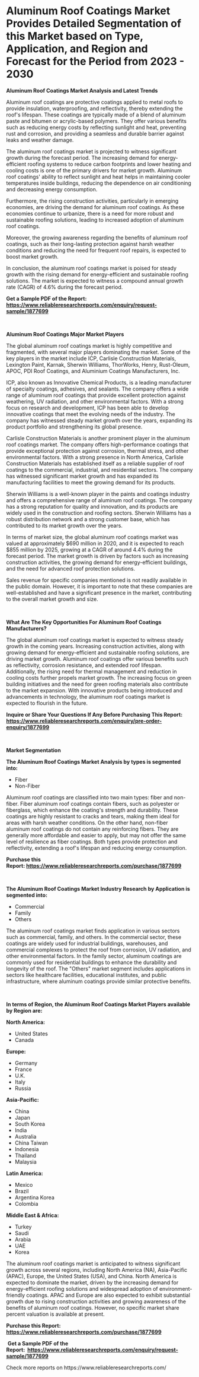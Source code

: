 <p><h1>Aluminum Roof Coatings Market Provides Detailed Segmentation of this Market based on Type, Application, and Region and Forecast for the Period from 2023 - 2030</h1></p><p><strong>Aluminum Roof Coatings Market Analysis and Latest Trends</strong></p>
<p><p>Aluminum roof coatings are protective coatings applied to metal roofs to provide insulation, waterproofing, and reflectivity, thereby extending the roof's lifespan. These coatings are typically made of a blend of aluminum paste and bitumen or acrylic-based polymers. They offer various benefits such as reducing energy costs by reflecting sunlight and heat, preventing rust and corrosion, and providing a seamless and durable barrier against leaks and weather damage.</p><p>The aluminum roof coatings market is projected to witness significant growth during the forecast period. The increasing demand for energy-efficient roofing systems to reduce carbon footprints and lower heating and cooling costs is one of the primary drivers for market growth. Aluminum roof coatings' ability to reflect sunlight and heat helps in maintaining cooler temperatures inside buildings, reducing the dependence on air conditioning and decreasing energy consumption.</p><p>Furthermore, the rising construction activities, particularly in emerging economies, are driving the demand for aluminum roof coatings. As these economies continue to urbanize, there is a need for more robust and sustainable roofing solutions, leading to increased adoption of aluminum roof coatings.</p><p>Moreover, the growing awareness regarding the benefits of aluminum roof coatings, such as their long-lasting protection against harsh weather conditions and reducing the need for frequent roof repairs, is expected to boost market growth.</p><p>In conclusion, the aluminum roof coatings market is poised for steady growth with the rising demand for energy-efficient and sustainable roofing solutions. The market is expected to witness a compound annual growth rate (CAGR) of 4.6% during the forecast period.</p></p>
<p><strong>Get a Sample PDF of the Report:&nbsp; <a href="https://www.reliableresearchreports.com/enquiry/request-sample/1877699">https://www.reliableresearchreports.com/enquiry/request-sample/1877699</a></strong></p>
<p>&nbsp;</p>
<p><strong>Aluminum Roof Coatings Major Market Players</strong></p>
<p><p>The global aluminum roof coatings market is highly competitive and fragmented, with several major players dominating the market. Some of the key players in the market include ICP, Carlisle Construction Materials, Lexington Paint, Karnak, Sherwin Williams, ThorWorks, Henry, Rust-Oleum, APOC, PDI Roof Coatings, and Aluminium Coatings Manufacturers, Inc.</p><p>ICP, also known as Innovative Chemical Products, is a leading manufacturer of specialty coatings, adhesives, and sealants. The company offers a wide range of aluminum roof coatings that provide excellent protection against weathering, UV radiation, and other environmental factors. With a strong focus on research and development, ICP has been able to develop innovative coatings that meet the evolving needs of the industry. The company has witnessed steady market growth over the years, expanding its product portfolio and strengthening its global presence.</p><p>Carlisle Construction Materials is another prominent player in the aluminum roof coatings market. The company offers high-performance coatings that provide exceptional protection against corrosion, thermal stress, and other environmental factors. With a strong presence in North America, Carlisle Construction Materials has established itself as a reliable supplier of roof coatings to the commercial, industrial, and residential sectors. The company has witnessed significant market growth and has expanded its manufacturing facilities to meet the growing demand for its products.</p><p>Sherwin Williams is a well-known player in the paints and coatings industry and offers a comprehensive range of aluminum roof coatings. The company has a strong reputation for quality and innovation, and its products are widely used in the construction and roofing sectors. Sherwin Williams has a robust distribution network and a strong customer base, which has contributed to its market growth over the years.</p><p>In terms of market size, the global aluminum roof coatings market was valued at approximately $690 million in 2020, and it is expected to reach $855 million by 2025, growing at a CAGR of around 4.4% during the forecast period. The market growth is driven by factors such as increasing construction activities, the growing demand for energy-efficient buildings, and the need for advanced roof protection solutions.</p><p>Sales revenue for specific companies mentioned is not readily available in the public domain. However, it is important to note that these companies are well-established and have a significant presence in the market, contributing to the overall market growth and size.</p></p>
<p>&nbsp;</p>
<p><strong>What Are The Key Opportunities For Aluminum Roof Coatings Manufacturers?</strong></p>
<p><p>The global aluminum roof coatings market is expected to witness steady growth in the coming years. Increasing construction activities, along with growing demand for energy-efficient and sustainable roofing solutions, are driving market growth. Aluminum roof coatings offer various benefits such as reflectivity, corrosion resistance, and extended roof lifespan. Additionally, the rising need for thermal management and reduction in cooling costs further propels market growth. The increasing focus on green building initiatives and the need for green roofing materials also contribute to the market expansion. With innovative products being introduced and advancements in technology, the aluminum roof coatings market is expected to flourish in the future.</p></p>
<p><strong>Inquire or Share Your Questions If Any Before Purchasing This Report: <a href="https://www.reliableresearchreports.com/enquiry/pre-order-enquiry/1877699">https://www.reliableresearchreports.com/enquiry/pre-order-enquiry/1877699</a></strong></p>
<p>&nbsp;</p>
<p><strong>Market Segmentation</strong></p>
<p><strong>The Aluminum Roof Coatings Market Analysis by types is segmented into:</strong></p>
<p><ul><li>Fiber</li><li>Non-Fiber</li></ul></p>
<p><p>Aluminum roof coatings are classified into two main types: fiber and non-fiber. Fiber aluminum roof coatings contain fibers, such as polyester or fiberglass, which enhance the coating's strength and durability. These coatings are highly resistant to cracks and tears, making them ideal for areas with harsh weather conditions. On the other hand, non-fiber aluminum roof coatings do not contain any reinforcing fibers. They are generally more affordable and easier to apply, but may not offer the same level of resilience as fiber coatings. Both types provide protection and reflectivity, extending a roof's lifespan and reducing energy consumption.</p></p>
<p><strong>Purchase this Report:&nbsp;<a href="https://www.reliableresearchreports.com/purchase/1877699">https://www.reliableresearchreports.com/purchase/1877699</a></strong></p>
<p>&nbsp;</p>
<p><strong>The Aluminum Roof Coatings Market Industry Research by Application is segmented into:</strong></p>
<p><ul><li>Commercial</li><li>Family</li><li>Others</li></ul></p>
<p><p>The aluminum roof coatings market finds application in various sectors such as commercial, family, and others. In the commercial sector, these coatings are widely used for industrial buildings, warehouses, and commercial complexes to protect the roof from corrosion, UV radiation, and other environmental factors. In the family sector, aluminum coatings are commonly used for residential buildings to enhance the durability and longevity of the roof. The "Others" market segment includes applications in sectors like healthcare facilities, educational institutes, and public infrastructure, where aluminum coatings provide similar protective benefits.</p></p>
<p>&nbsp;</p>
<p><strong>In terms of Region, the Aluminum Roof Coatings Market Players available by Region are:</strong></p>
<p>
    <p> <strong> North America: </strong>
        <ul>
            <li>United States</li>
            <li>Canada</li>
        </ul>
        </p> 
    <p> <strong> Europe: </strong>
        <ul>
            <li>Germany</li>
            <li>France</li>
            <li>U.K.</li>
            <li>Italy</li>
            <li>Russia</li>
        </ul>
        </p> 
    <p> <strong> Asia-Pacific: </strong>
        <ul>
            <li>China</li>
            <li>Japan</li>
            <li>South Korea</li>
            <li>India</li>
            <li>Australia</li>
            <li>China Taiwan</li>
            <li>Indonesia</li>
            <li>Thailand</li>
            <li>Malaysia</li>
        </ul>
        </p> 
    <p> <strong> Latin America: </strong>
        <ul>
            <li>Mexico</li>
            <li>Brazil</li>
            <li>Argentina Korea</li>
            <li>Colombia</li>
        </ul>
        </p> 
    <p> <strong> Middle East & Africa: </strong>
        <ul>
            <li>Turkey</li>
            <li>Saudi</li>
            <li>Arabia</li>
            <li>UAE</li>
            <li>Korea</li>
        </ul>
    </p>
    </p>
<p><p>The aluminum roof coatings market is anticipated to witness significant growth across several regions, including North America (NA), Asia-Pacific (APAC), Europe, the United States (USA), and China. North America is expected to dominate the market, driven by the increasing demand for energy-efficient roofing solutions and widespread adoption of environment-friendly coatings. APAC and Europe are also expected to exhibit substantial growth due to rising construction activities and growing awareness of the benefits of aluminum roof coatings. However, no specific market share percent valuation is available at present.</p></p>
<p><strong>Purchase this Report: <a href="https://www.reliableresearchreports.com/purchase/1877699">https://www.reliableresearchreports.com/purchase/1877699</a></strong></p>
<p>&nbsp;<strong>Get a Sample PDF of the Report:&nbsp;&nbsp;<a href="https://www.reliableresearchreports.com/enquiry/request-sample/1877699">https://www.reliableresearchreports.com/enquiry/request-sample/1877699</a></strong></p>
<p><strong></strong></p>
<p>Check more reports on https://www.reliableresearchreports.com/</p>